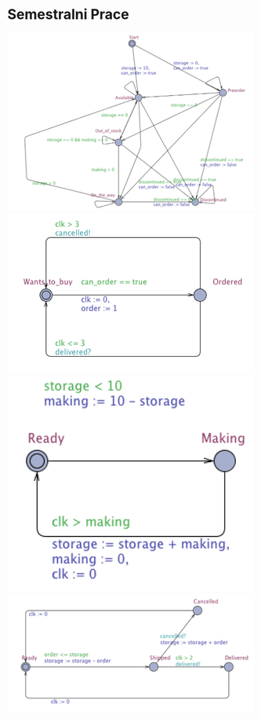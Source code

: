 Semestralni Prace
=================

![Product](product.png)
![Customer](customer.png)
![Factory](factory.png)
![Shop](shop.png)